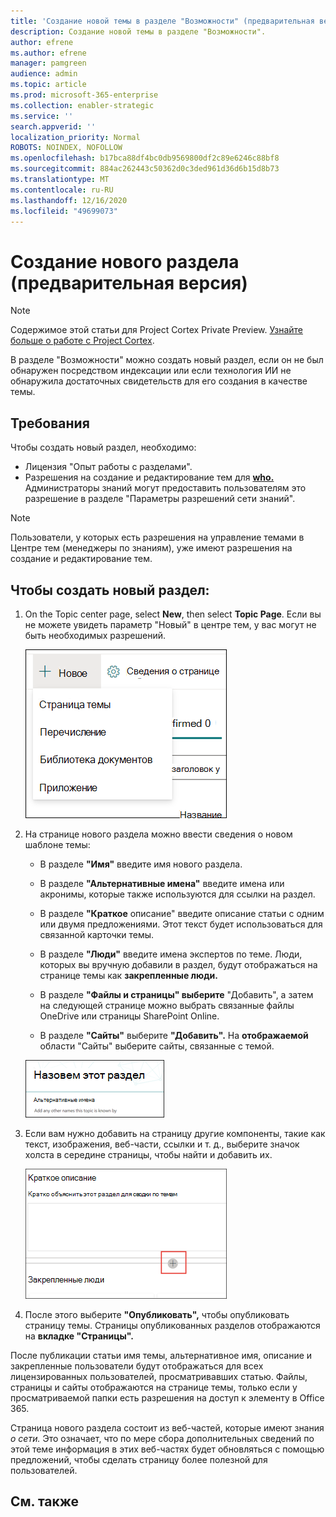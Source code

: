 ```yaml
---
title: 'Создание новой темы в разделе "Возможности" (предварительная версия) '
description: Создание новой темы в разделе "Возможности".
author: efrene
ms.author: efrene
manager: pamgreen
audience: admin
ms.topic: article
ms.prod: microsoft-365-enterprise
ms.collection: enabler-strategic
ms.service: ''
search.appverid: ''
localization_priority: Normal
ROBOTS: NOINDEX, NOFOLLOW
ms.openlocfilehash: b17bca88df4bc0db9569800df2c89e6246c88bf8
ms.sourcegitcommit: 884ac262443c50362d0c3ded961d36d6b15d8b73
ms.translationtype: MT
ms.contentlocale: ru-RU
ms.lasthandoff: 12/16/2020
ms.locfileid: "49699073"
---
```

# <a name="create-a-new-topic-preview"></a>Создание нового раздела (предварительная версия)

> [!Note] 
> Содержимое этой статьи для Project Cortex Private Preview. [Узнайте больше о работе с Project Cortex](https://aka.ms/projectcortex).

В разделе "Возможности" можно создать новый раздел, если он не был обнаружен посредством индексации или если технология ИИ не обнаружила достаточных свидетельств для его создания в качестве темы.

## <a name="requirements"></a>Требования

Чтобы создать новый раздел, необходимо:
- Лицензия "Опыт работы с разделами".
- Разрешения на создание и редактирование тем для [**who.**](https://docs.microsoft.com/microsoft-365/knowledge/topic-experiences-user-permissions) Администраторы знаний могут предоставить пользователям это разрешение в разделе "Параметры разрешений сети знаний". 

> [!Note] 
> Пользователи, у которых есть разрешения на управление темами в Центре тем (менеджеры по знаниям), уже имеют разрешения на создание и редактирование тем.

## <a name="to-create-a-new-topic"></a>Чтобы создать новый раздел:

1. On the Topic center page, select **New**, then select **Topic Page**. Если вы не можете  увидеть параметр "Новый" в центре тем, у вас могут не быть необходимых разрешений.

    ![Новый раздел](../media/knowledge-management/k-new-topic.png)

2. На странице нового раздела можно ввести сведения о новом шаблоне темы:

    - В разделе **"Имя"** введите имя нового раздела.
    
    - В разделе **"Альтернативные имена"** введите имена или акронимы, которые также используются для ссылки на раздел.
    
    - В разделе **"Краткое** описание" введите описание статьи с одним или двумя предложениями. Этот текст будет использоваться для связанной карточки темы.
    
    - В разделе **"Люди"** введите имена экспертов по теме. Люди, которых вы вручную добавили в раздел, будут отображаться на странице темы как **закрепленные люди.**
    
    - В разделе  **"Файлы и страницы" выберите** "Добавить", а затем на следующей странице можно выбрать связанные файлы OneDrive или страницы SharePoint Online.
    
    - В разделе **"Сайты"** выберите **"Добавить".** На  **отображаемой** области "Сайты" выберите сайты, связанные с темой.

    ![Страница "Новый раздел"](../media/knowledge-management/k-new-topic-page.png)
    
3. Если вам нужно добавить на страницу другие компоненты, такие как текст, изображения, веб-части, ссылки и т. д., выберите значок холста в середине страницы, чтобы найти и добавить их.

    ![Добавление элементов на страницу](../media/knowledge-management/static-icon.png)

4. После этого выберите **"Опубликовать",** чтобы опубликовать страницу темы. Страницы опубликованных разделов отображаются на **вкладке "Страницы".**

После публикации статьи имя темы, альтернативное имя, описание и закрепленные пользователи будут отображаться для всех лицензированных пользователей, просматривавших статью. Файлы, страницы и сайты отображаются на странице темы, только если у просматриваемой папки есть разрешения на доступ к элементу в Office 365. 

Страница нового раздела состоит из веб-частей, которые имеют знания *о сети.* Это означает, что по мере сбора дополнительных сведений по этой теме информация в этих веб-частях будет обновляться с помощью предложений, чтобы сделать страницу более полезной для пользователей.

## <a name="see-also"></a>См. также



  






